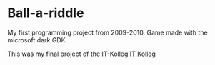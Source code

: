 # Ball-a-riddle
My first programming project from 2009-2010. Game made with the microsoft dark GDK.

This was my final project of the IT-Kolleg 
<a href="url">IT Kolleg</a>
